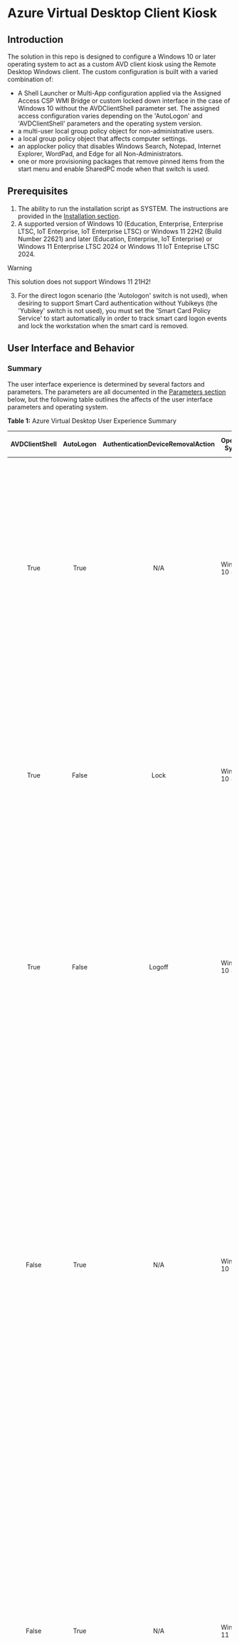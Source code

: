 # Azure Virtual Desktop Client Kiosk

## Introduction

The solution in this repo is designed to configure a Windows 10 or later operating system to act as a custom AVD client kiosk using the Remote Desktop Windows client. The custom configuration is built with a varied combination of:

- A Shell Launcher or Multi-App configuration applied via the Assigned Access CSP WMI Bridge or custom locked down interface in the case of Windows 10 without the AVDClientShell parameter set. The assigned access configuration varies depending on the 'AutoLogon' and 'AVDClientShell' parameters and the operating system version.
- a multi-user local group policy object for non-administrative users.
- a local group policy object that affects computer settings.
- an applocker policy that disables Windows Search, Notepad, Internet Explorer, WordPad, and Edge for all Non-Administrators.
- one or more provisioning packages that remove pinned items from the start menu and enable SharedPC mode when that switch is used.

## Prerequisites

1. The ability to run the installation script as SYSTEM. The instructions are provided in the [Installation section](#installation).
2. A supported version of Windows 10 (Education, Enterprise, Enterprise LTSC, IoT Enterprise, IoT Enterprise LTSC) or Windows 11 22H2 (Build Number 22621) and later (Education, Enterprise, IoT Enterprise) or Windows 11 Enterprise LTSC 2024 or Windows 11 IoT Enteprise LTSC 2024.
> [!WARNING]
> This solution does not support Windows 11 21H2!
3. For the direct logon scenario (the 'Autologon' switch is not used), when desiring to support Smart Card authentication without Yubikeys (the 'Yubikey' switch is not used), you must set the 'Smart Card Policy Service' to start automatically in order to track smart card logon events and lock the workstation when the smart card is removed.

## User Interface and Behavior

### Summary

The user interface experience is determined by several factors and parameters. The parameters are all documented in the [Parameters section](#parameters) below, but the following table outlines the affects of the user interface parameters and operating system.

**Table 1:** Azure Virtual Desktop User Experience Summary

| AVDClientShell | AutoLogon | AuthenticationDeviceRemovalAction | Operating System | User Interface | Authentication Device Removal |
|:--------------:|:---------:|:---------------------------------:|------------------|----------------|-------------------------------|
| True           | True      | N/A | Windows 10 +     | The default explorer shell will be replaced with the Remote Desktop client for Windows via the Shell Launcher Assigned Access CSP. The Windows 10 (or later) client will automatically logon to the shell with 'KioskUser0' account. The user will be presented with a dialog to logon to Remote Desktop client. | If the user removes their YUBIKEY (if option selected) or Smart Card or closes the Remote Desktop client, then the client is automatically reset removing their user credentials and the feed. |
| True           | False     | Lock | Windows 10 +   | The default explorer shell will be replaced with the Remote Desktop client for Windows via the Shell Launcher Assigned Access CSP. The user will be required to sign in to the Windows 10 (or later) client and will be automatically signed in to the Remote Desktop client. | If the user removes their YUBIKEY (if option selected) or Smart Card the local workstation is locked. If they close the Remote Desktop Client, then they are automatically signed-off. |
| True           | False     | Logoff | Windows 10 +   | The default explorer shell will be replaced with the Remote Desktop client for Windows via the Shell Launcher Assigned Access CSP. The user will be required to sign in to the Windows 10 (or later) client and will be automatically signed in to the Remote Desktop client. | If the user removes their YUBIKEY (if option selected) or Smart Card they are forcefully logged off the local workstation. If they close the Remote Desktop Client, then they are also forcefully logged off the local workstation. |
| False          | True      | N/A | Windows 10     | The default shell remains explorer.exe; however, it is heavily customized and locked down to allow only the Remote Desktop client to be executed from the customized Start Menu. This configuration allows for easier user interaction with remote sessions, the Remote Desktop client interface, and Display Settings if the option is chosen. The Shell Launcher configuration of the Assigned Access CSP is used to configure the Windows 10 client with autologon to the shell with the 'KioskUser0' account. The user will be presented with a dialog to logon to Remote Desktop client. | If the user removes their YUBIKEY (if option selected) or Smart Card or closes the Remote Desktop client, then the client is automatically reset removing their user credentials and the feed and then restarted showing the Entra ID logon dialog box. |
| False          | True      | N/A | Windows 11     | A Multi-App Kiosk configuration is applied via the Assigned Access CSP which automatically locks down the explorer interface to only show the Remote Desktop client. This configuration allows for easier user interaction with remote sessions and the Remote Desktop client along with Display Settings if the option is chosen. The Windows 11 22H2+ client will automatically logon to the shell with 'KioskUser0' account. The user will be presented with a dialog to logon to Remote Desktop client. | If the user removes their YUBIKEY (if option selected) or Smart Card or closes the Remote Desktop client, then the client is automatically reset removing their user credentials and the feed and then restarted showing the Entra ID logon dialog box. |
| False          | False     | Lock | Windows 10     | *This is the default configuration if no parameters are specified when running the script on Windows 10.* The explorer shell is the default shell; however, it is heavily customized and locked down to allow only the Remote Desktop client to be executed from the customized Start Menu. This configuration allows for easier user interaction with remote sessions, the Remote Desktop client interface, and display settings if the option is chosen. The user will be required to sign in to the Windows 10 client and will be automatically signed in to the Remote Desktop client. | If the user removes their YUBIKEY (if option selected) or Smart Card the local workstation is locked. If they close the Remote Desktop Client, then they are automatically signed-off. |
| False          | False     | Logoff | Windows 10     | *This is the default configuration if no parameters are specified when running the script on Windows 10.* The explorer shell is the default shell; however, it is heavily customized and locked down to allow only the Remote Desktop client to be executed from the customized Start Menu. This configuration allows for easier user interaction with remote sessions, the Remote Desktop client interface, and display settings if the option is chosen. The user will be required to sign in to the Windows 10 client and will be automatically signed in to the Remote Desktop client. | If the user removes their YUBIKEY (if option selected) or Smart Card they are forcefully logged off the local workstation. If they close the Remote Desktop Client, then they are also forcefully logged off the local workstation. |
| False          | False     | Lock | Windows 11     | *This is the default configuration if no parameters are specified when running the script on Windows 11 22H2+.* A Multi-App Kiosk configuration is applied via the Assigned Access CSP which automatically locks down the explorer interface to only show the Remote Desktop client. This configuration allows for easier user interaction with remote sessions, the Remote Desktop client interface, and the display settings if the option is chosen. The user will be required to sign in to the Windows 11 client and will be automatically signed in to the Remote Desktop client. | If the user removes their YUBIKEY (if option selected) or Smart Card the local workstation is locked. If they close the Remote Desktop Client, then they are automatically signed-off. |
| False          | False     | Logoff | Windows 11     | *This is the default configuration if no parameters are specified when running the script on Windows 11 22H2+.* A Multi-App Kiosk configuration is applied via the Assigned Access CSP which automatically locks down the explorer interface to only show the Remote Desktop client. This configuration allows for easier user interaction with remote sessions, the Remote Desktop client interface, and the display settings if the option is chosen. The user will be required to sign in to the Windows 11 client and will be automatically signed in to the Remote Desktop client. | If the user removes their YUBIKEY (if option selected) or Smart Card they are forcefully logged off the local workstation. If they close the Remote Desktop Client, then they are also forcefully logged off the local workstation. |

### Multi-App Kiosk

When the operating system of the thin client device is Windows 11 22H2 or greater, and the **AVDClientShell** switch parameter is **not** specified, the device is configured using the [Multi-App Kiosk Assigned Access CSP](https://learn.microsoft.com/en-us/windows/iot/iot-enterprise/customize/multi-app-kiosk). The user interface experience with the **ShowDisplaySettings** parameter selected is shown in the video and pictures below.

https://github.com/user-attachments/assets/b85689b2-8f15-4177-9f4e-ad012d5dce51

**Picture 1:** Multi-App Showing a client connection

![Multi-App Showing a client connection](docs/media/multi-app-showing-client-and-connection.png)

**Picture 2:** Multi-App Showing Display Settings

![Multi-App Showing a client connection](docs/media/displaySettings.png)

### Shell Launcher

When the **AVDClientShell** parameter is selected on any operating system, the default user shell (explorer.exe) is replaced with the [Remote Desktop client](https://learn.microsoft.com/en-us/azure/virtual-desktop/users/connect-remote-desktop-client?tabs=windows) using the [Shell Launcher CSP](https://learn.microsoft.com/en-us/windows/iot/iot-enterprise/customize/shell-launcher). The user interface experience is shown in the video and picture below. 

https://github.com/user-attachments/assets/5252b15d-a953-4b5a-9e3f-541c493df85e

**Picture 3:** Shell Launcher full screen

![Shell Launcher full Screen](docs/media/shellLauncherInterface.png)

## Installation

This section documents the parameters and the manual installation instructions

### Parameters

**Table 2:** Set-AVDClientKioskSettings.ps1 Parameters

| Parameter Name | Type | Description | Notes/Requirements |
|:---------------|:----:|:------------|:-------------------|
| ApplySTIGs | Switch | Determines if the latest DoD Security Technical Implementation Guide Group Policy Objects are automatically downloaded from [Cyber Command](https://public.cyber.mil/stigs/gpo) and applied via the Local Group Policy Object (LGPO) tool to the system. If they are, then several delta settings are applied to allow the system to communicate with Entra Id and complete autologon (if applicable). | Requires access to https://public.cyber.mil/stigs/gpo |
| AuthenticationDeviceRemovalAction | String | Determines the action to take when a user removes either a smart card or Yubikey (when option chosen). Possible values are 'Lock' or 'Logoff'. | Default is 'Lock'. Only valid in the direct logon mode (Autologon is not specified). | 
| Autologon | Switch | Determines if Autologon is enabled through the Shell Launcher or Multi-App Kiosk configuration. These features will automatically create a new user - 'KioskUser0' - which will not have a password and be configured to automatically logon when Windows starts. ||
| AVDClientShell | Switch | Determines whether the Windows Shell is replaced by the Remote Desktop client for Windows or remains the default 'explorer.exe'. When not specified the default 'explorer' shell is used and on Windows 11 22H2 and later, the Multi-App Kiosk configuration is used along with additional local group policy settings and provisioning packages to lock down the shell. On Windows 10, only local group policy settings and provisioning packages are used to lock down the shell. ||
| EnvironmentAVD | String | Determines the Azure environment to which you are connecting. It ultimately determines the Url of the Remote Desktop Feed which varies by environment by setting the $SubscribeUrl variable and replacing placeholders in several files during installation. The list of Urls can be found at https://learn.microsoft.com/en-us/azure/virtual-desktop/users/connect-microsoft-store?source=recommendations#subscribe-to-a-workspace. | Default is 'AzureUSGovernment' |
| InstallAVDClient | Switch | Determines if the latest Remote Desktop client for Windows and the Visual Studio C++ Redistributables are downloaded from the Internet and installed prior to configuration. | Requires Internet Access to https://go.microsoft.com/fwlink/?linkid=2139369 and https://aka.ms/vs/17/release/vc_redist.x64.exe |
| SharedPC | Switch | Determines if the computer is setup as a shared PC. The account management process is enabled and all user profiles are automatically deleted on logoff. | Only valid for direct logon mode (Autologon is not set). |
| ShowDisplaySettings | Switch | Determines if the Settings App and Control Panel are restricted to only allow access to the Display Settings page. If this value is not set, then the Settings app and Control Panel are not displayed or accessible. | Only valid when 'AVDClientShell' is not selected. |
| Version | Version |  Allows tracking of the installed version using configuration management software such as Microsoft Endpoint Manager or Microsoft Endpoint Configuration Manager by querying the value of the registry value: HKLM\Software\Kiosk\version. ||
| Yubikey | Switch | Determines if the WMI Event Subscription Filter also monitors for Yubikey removal. ||

### Manual Installation

***Important*** You need to run the PowerShell script with system priviledges. The easiest way to do this is to download [PSExec](https://learn.microsoft.com/en-us/sysinternals/downloads/psexec). Then extract the Zip to a folder and open an administrative command prompt.

1. Execute PowerShell as SYSTEM by running the following command:

    ```
    psexec64 -s -i powershell
    ```

2. In the newly opened PowerShell window, execute the following:

    ``` powershell
    set-executionpolicy bypass -scope process
    ```

3. Change directories to the source directory.

4. Then execute the script using the correct parameters as exemplified below:

    * Default parameter values:
  
      ``` powershell
      .\Set-AVDClientKioskSettings.ps1
      ```

    * Apply the latest STIGs
  
      ``` powershell
      .\Set-AVDClientKioskSettings.ps1 -ApplySTIGs
      ```
    * Install the Remote Desktop client, enable SharedPC Mode (Delete User Profiles), and show display settings
    
      ``` powershell
      .\Set-AVDClientKioskSettings.ps1 -SharedPC -ShowDisplaySettings
      ```

    * Enable the AVD Client Shell
    
      ``` powershell
      .\Set-AVDClientKioskSettings.ps1 -AVDClientShell
      ```

    * Enable Autologon with the AVD Client Shell
  
      ``` powershell
      .\Set-AVDClientKioskSettings.ps1 -AutoLogon -AVDClientShell
      ```

    * Enable Autologon with Yubikey option
     
      ``` powershell
      .\Set-AVDClientKioskSettings.ps1 -AutoLogon -Yubikey
      ```

### Microsoft Endpoint Manager (Intune) Deployment

This configuration supports deployment through Intune as a Win32 App. The instructions for creating a Win32 application are available at https://learn.microsoft.com/en-us/mem/intune/apps/apps-win32-app-management.

The command line should be similar to:

``` cmd
powershell.exe -executionpolicy bypass -file Set-AVDClientKioskSettings.ps1 -SharedPC -Yubikey -EnvironmentAVD AzureCloud -ShowDisplaySettings
```

You can utilize the DetectionScript.ps1 as a custom detection script in Intune which will automatically look for all the configurations applied by the script. you can also use a Registry detection method to read the value of ```HKEY_LOCAL_MACHINE\Software\Kiosk\version``` which should be equal to the value of the version parameter used in the deployment script. This would be useful for when you do not implement AutoLogon.

### Manual Removal

Remove the configuration from the PowerShell prompt using:

``` powershell
.\Remove-KioskSettings.ps1
```
## Troubleshooting

1. All events from the configuration scripts and scheduled tasks are logged to the **Application and Services Logs | AVD Client Kiosk** event log.
2. You can break autologon of the Kiosk User account during restart by holding down the [LEFT SHIFT] button down and continuously tap [ENTER] during restart all the way to the lock screen appears.

## Version History

### 5.0 (Current Version)

This is a [Feature] release.

1. Introduced Support for Windows 11.

### 4.6.0

This is a [Feature] release.

1. This version is minor change with the addition of the -SharedPC switch parameter. The SharedPC parameter can only be enabled in the non-autologon scenario. It enables Shared PC mode on the system with the Account Management function. Account Management will automatically be enabled and configured to remove the user profile after logoff. SharedPC Mode is documented at https://learn.microsoft.com/en-us/windows/configuration/set-up-shared-or-guest-pc?tabs=ppkg.
2. Incorporated a new scheduled task in the autologon scenarios that automatically restarts the subscribe process to prevent a AAD.Broker timeout.

### 4.4.0

This is a [Feature] release.

1. This version uses a WMI Event Subscription to detect YUBIKEY (If desired) or Smart Card removal events and perform the appropriate Remote Desktop client for Windows reset or Lock Workstation actions based on signed-in user.
2. All scheduled tasks are removed. This version no longer monitors MSRDC connections.

### 3.0.0

This is a [Feature] and [Bug Fix] release.

1. Unified the code base between the AVD Custom and the Shell Launcher version for simpler maintenance and deployment.
2. Fixed a bug in the URI scheme used to pick the AVD feed url.

### 1.1.0

This is a [Feature] release.

1. Added the Keyboard Filter feature to block many well-known keyboard shortcuts/combinations that can cause confusion.
2. Fixed a bug where the AVD Client wasn't reset after a restart of the thin client. Reconfigured the Launch-AVDClient.vbs to reset if the client registry key was present.

### 1.0.1

This is a [Bug Fix] release.

1. Added the removal of OneDrive into the installer to prevent issues with the sync engine causing applocker pop-ups.

### 1.0.0

Initial Release

